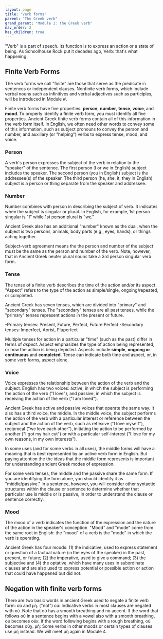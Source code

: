 ```yaml
---
layout: page
title: "Verb forms"
parent: "The Greek verb"
grand_parent: "Module 1: the Greek verb"
nav_order: 2
has_children: true
---
```


"Verb" is a part of speech. Its function is to express an action or a state of being. As Schoolhouse Rock put it decades ago, Verb: that's what happening.

## Finite Verb Forms

The verb forms we call "finite" are those that serve as the predicate in sentences or independent clauses. Nonfinite verb forms, which include verbal nouns such as infinitives and verbal adjectives such as participles, will be introduced in Module #. 

Finite verb forms have five properties: **person**, **number**, **tense**, **voice**, and **mood**. To properly identify a finite verb form, you must identify all five properties. Ancient Greek finite verb forms contain all of this information in the verb form itself. In English, we often need other words to convey some of this information, such as subject pronouns to convey the person and number, and auxiliary (or "helping") verbs to express tense, mood, and voice.

### Person
A verb's person expresses the subject of the verb in relation to the "speaker" of the sentence. 
The first person (I or we in English) subject includes the speaker. 
The second person (you in English) subject is the addressee(s) of the speaker. 
The third person (he, she, it, they in English) subject is a person or thing separate from the speaker and addressee.  


### Number
Number combines with person in describing the subject of verb. It indicates when the subject is singular or plural. In English, for example, 1st person singular is "I" while 1st person plural is "we."

Ancient Greek also has an additional "number" known as the dual, when the subject is two persons, animals, body parts (e.g., eyes, hands), or things acting together.

Subject-verb agreement means the the person and number of the subject must be the same as the person and number of the verb. Note, however, that in Ancient Greek neuter plural nouns take a 3rd person singular verb form.


### Tense
The tense of a finite verb describes the time of the action and/or its aspect. "Aspect" refers to the type of the action as simple/single, ongoing/repeated, or completed.

Ancient Greek has seven tenses, which are divided into "primary" and "secondary" tenses. The "secondary" tenses are all past tenses, while the "primary" tenses represent actions in the present or future.

-Primary tenses: Present, Future, Perfect, Future Perfect
-Secondary tenses: Imperfect, Aorist, Pluperfect

Multiple tenses for action in a particular "time" (such as the past) differ in terms of *aspect*. Aspect emphasizes the type of action being represented, or how the action is being depicted. Aspects include **simple**, **ongoing or continuous** and **completed**. Tense can indicate both time and aspect, or, in some verb forms, aspect alone.


### Voice
Voice expresses the relationship between the action of the verb and the subject. English has two voices: active, in which the subject is performing the action of the verb ("I love"), and passive, in which the subject is receiving the action of the verb ("I am loved").

Ancient Greek has active and passive voices that operate the same way. It also has a third voice, the middle. In the middle voice, the subject performs the action of the verb with a particular interest or reference between the subject and the action of the verb, such as reflexive ("I love myself"), reciprocal ("we love each other"), initiating the action to be performed by another ("I got my hair cut") or with a particular self-interest ("I love for my own reasons, in my own interests").

In some uses (and for some verbs in all uses), the middle forms will have a meaning that is best represented by an active verb form in English. But paying attention the the ideas that the middle form represents is important for understanding ancient Greek modes of expression. 

For some verb tenses, the middle and the passive share the same form. If you are identifying the form alone, you should identify it as "middle/passive." In a sentence, however, you will consider other syntactic structures within the clause or sentence to determine whether that particular use is middle or is passive, in order to understand the clause or sentence correctly.


### Mood
The mood of a verb indicates the function of the expression and the nature of the action in the speaker's conception. "Mood" and "mode" come from the same root in English: the "mood" of a verb is the "mode" in which the verb is operating.

Ancient Greek has four moods: (1) the indicative, used to express statement or question of a factual nature (in the eyes of the speaker) in the past, present, or future; (2) the imperative, used to give a command; (3) the subjective and (4) the optative, which have many uses in subordinate clauses and are also used to express potential or possible action or action that could have happened but did not. 


## Negation with finite verb forms

There are two basic words in ancient Greek used to negate a finite verb form: οὐ and μή. ("not")
οὐ: Indicative verbs in most clauses are negated with οὐ. Note that οὐ has a smooth breathing and no accent. If the word that follows οὐ in a sentence begins with a vowel also with a smooth breathing, οὐ becomes οὐκ. If the word following begins with a rough breathing, οὐ becomes οὐχ. 
μή: Some verbs in other moods or certain types of clauses use μή instead. We will meet μή again in Module 4. 
